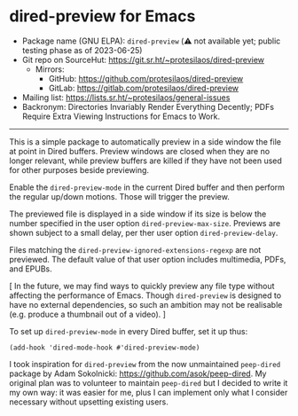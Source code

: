 # dired-preview for Emacs

+ Package name (GNU ELPA): `dired-preview` (⚠️ not available yet;
  public testing phase as of 2023-06-25)
+ Git repo on SourceHut: <https://git.sr.ht/~protesilaos/dired-preview>
  - Mirrors:
    + GitHub: <https://github.com/protesilaos/dired-preview>
    + GitLab: <https://gitlab.com/protesilaos/dired-preview>
+ Mailing list: <https://lists.sr.ht/~protesilaos/general-issues>
+ Backronym: Directories Invariably Render Everything Decently; PDFs
  Require Extra Viewing Instructions for Emacs to Work.

* * *

This is a simple package to automatically preview in a side window the
file at point in Dired buffers.  Preview windows are closed when they
are no longer relevant, while preview buffers are killed if they have
not been used for other purposes beside previewing.

Enable the `dired-preview-mode` in the current Dired buffer and then
perform the regular up/down motions.  Those will trigger the preview.

The previewed file is displayed in a side window if its size is below
the number specified in the user option `dired-preview-max-size`.
Previews are shown subject to a small delay, per ther user option
`dired-preview-delay`.

Files matching the `dired-preview-ignored-extensions-regexp` are not
previewed.  The default value of that user option includes multimedia,
PDFs, and EPUBs.

[ In the future, we may find ways to quickly preview any file type
  without affecting the performance of Emacs.  Though `dired-preview`
  is designed to have no external dependencies, so such an ambition
  may not be realisable (e.g. produce a thumbnail out of a video). ]

To set up `dired-preview-mode` in every Dired buffer, set it up thus:

```elisp
(add-hook 'dired-mode-hook #'dired-preview-mode)
```

I took inspiration for `dired-preview` from the now unmaintained
`peep-dired` package by Adam Sokolnicki: <https://github.com/asok/peep-dired>.
My original plan was to volunteer to maintain `peep-dired` but I
decided to write it my own way: it was easier for me, plus I can
implement only what I consider necessary without upsetting existing
users.
